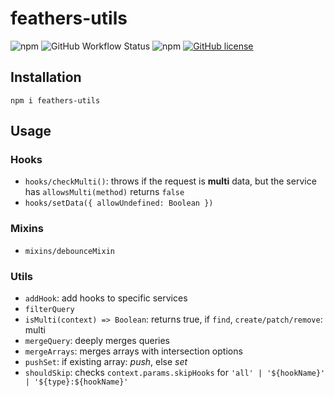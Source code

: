 # feathers-utils

![npm](https://img.shields.io/npm/v/feathers-utils)
![GitHub Workflow Status](https://img.shields.io/github/workflow/status/fratzinger/feathers-utils/Node.js%20CI)
![npm](https://img.shields.io/npm/dm/feathers-utils)
[![GitHub license](https://img.shields.io/github/license/fratzinger/feathers-utils)](https://github.com/fratzinger/feathers-utils/blob/main/LICENSE.md)


## Installation

```shell
npm i feathers-utils
```

## Usage

### Hooks

- `hooks/checkMulti()`: throws if the request is **multi** data, but the service has `allowsMulti(method)` returns `false`
- `hooks/setData({ allowUndefined: Boolean })`

### Mixins

- `mixins/debounceMixin`

### Utils

- `addHook`: add hooks to specific services
- `filterQuery`
- `isMulti(context) => Boolean`: returns true, if `find`, `create/patch/remove`: multi
- `mergeQuery`: deeply merges queries
- `mergeArrays`: merges arrays with intersection options
- `pushSet`: if existing array: *push*, else *set*
- `shouldSkip`: checks `context.params.skipHooks` for `'all' | '${hookName}' | '${type}:${hookName}'`